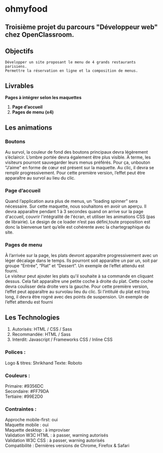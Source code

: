 # ohmyfood

## Troisième projet du parcours "Développeur web" chez OpenClassroom.

## Objectifs
	Développer un site proposant le menu de 4 grands restaurants parisiens.
	Permettre la réservation en ligne et la composition de menus.

## Livrables
**Pages à intégrer selon les maquettes**
  1. **Page d’accueil**
  2. **Pages de menu (x4)**

## Les animations
### Boutons
  Au survol, la couleur de fond des boutons principaux devra légèrement s’éclaircir. L’ombre portée devra également être plus visible.
  À terme, les visiteurs pourront sauvegarder leurs menus préférés. Pour ça, unbouton "J’aime" en forme de cœur est présent sur la maquette. Au clic, il devra se remplir progressivement. Pour cette première version, l’effet peut être apparaître au survol au lieu du clic.

### Page d’accueil
  Quand l’application aura plus de menus, un “loading spinner” sera nécessaire. Sur cette maquette, nous souhaitons en avoir un aperçu. Il devra apparaître pendant 1 à 3 secondes quand on arrive sur la page d'accueil, couvrir l'intégralité de l'écran, et utiliser les animations CSS (pas de librairie). Le design de ce loader n’est pas défini,toute proposition est donc la bienvenue tant qu’elle est cohérente avec la chartegraphique du site.

### Pages de menu
  À l’arrivée sur la page, les plats devront apparaître progressivement avec un léger décalage dans le temps. Ils pourront soit apparaître un par un, soit par groupe “Entrée”, “Plat” et “Dessert”. Un exemple de l’effet attendu est fourni.<br/>
  Le visiteur peut ajouter les plats qu'il souhaite à sa commande en cliquant dessus. Cela fait apparaître une petite coche à droite du plat. Cette coche devra coulisser dela droite vers la gauche. Pour cette première version, l’effet peut apparaître au survolau lieu du clic. Si l’intitulé du plat est trop long, il devra être rogné avec des points de suspension. Un exemple de l’effet attendu est fourni

## Les Technologies
1. Autorisés: HTML / CSS / Sass<br/>
2. Recommandée: HTML / Sass<br/>
3. Interdit: Javascript / Frameworks CSS / Inline CSS

### Polices :
  Logo & titres: Shrikhand
  Texte: Roboto

### Couleurs :
  Primaire: #9356DC<br/>
  Secondaire: #FF79DA<br/>
  Tertiaire: #99E2D0

### Contraintes :
  Approche mobile-first: oui<br/>
  Maquette mobile : oui<br/>
  Maquette desktop : à improviser<br/>
  Validation W3C HTML : à passer, warning autorisés<br/>
  Validation W3C CSS : à passer, warning autorisés<br/>
  Compatibilité : Dernières versions de Chrome, Firefox & Safari
